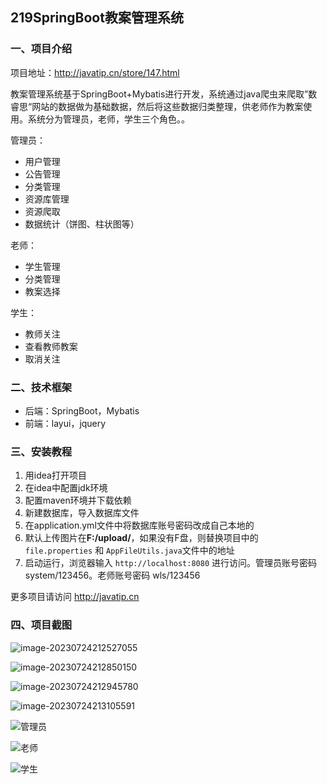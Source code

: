 ## 219SpringBoot教案管理系统

### 一、项目介绍

项目地址：http://javatip.cn/store/147.html

教案管理系统基于SpringBoot+Mybatis进行开发，系统通过java爬虫来爬取”数睿思“网站的数据做为基础数据，然后将这些数据归类整理，供老师作为教案使用。系统分为管理员，老师，学生三个角色。。

管理员：

- 用户管理
- 公告管理
- 分类管理
- 资源库管理
- 资源爬取
- 数据统计（饼图、柱状图等）

老师：

- 学生管理
- 分类管理
- 教案选择

学生：

- 教师关注
- 查看教师教案
- 取消关注

### 二、技术框架

- 后端：SpringBoot，Mybatis
- 前端：layui，jquery

### 三、安装教程

1. 用idea打开项目
2. 在idea中配置jdk环境
3. 配置maven环境并下载依赖
4. 新建数据库，导入数据库文件
5. 在application.yml文件中将数据库账号密码改成自己本地的
6. 默认上传图片在**F:/upload/**，如果没有F盘，则替换项目中的`file.properties` 和 `AppFileUtils.java`文件中的地址
7. 启动运行，浏览器输入 `http://localhost:8080` 进行访问。管理员账号密码 system/123456。老师账号密码 wls/123456

更多项目请访问 http://javatip.cn

### 四、项目截图

![image-20230724212527055](http://image.javatip.cn/bysj/20230724212527.png)

![image-20230724212850150](http://image.javatip.cn/bysj/20230724212850.png)

![image-20230724212945780](http://image.javatip.cn/bysj/20230724212945.png)

![image-20230724213105591](http://image.javatip.cn/bysj/20230724213105.png)

![管理员](http://image.javatip.cn/bysj/20230724213121.png)

![老师](http://image.javatip.cn/bysj/20230724213132.png)

![学生](http://image.javatip.cn/bysj/20230724213137.png)
